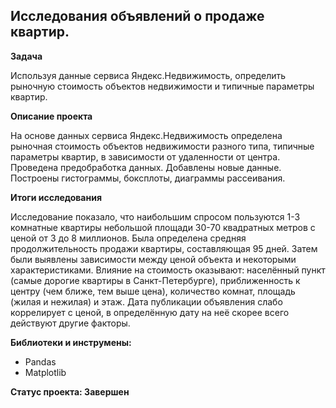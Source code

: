 ## Исследования объявлений о продаже квартир.


**Задача**   

Используя данные сервиса Яндекс.Недвижимость, определить рыночную стоимость объектов недвижимости и типичные параметры квартир.

**Описание проекта**

На основе данных сервиса Яндекс.Недвижимость определена рыночная стоимость объектов недвижимости разного типа, типичные параметры квартир, в зависимости от удаленности от центра. Проведена предобработка данных. Добавлены новые данные. Построены гистограммы, боксплоты, диаграммы рассеивания.

**Итоги исследования**

Исследование показало, что наибольшим спросом пользуются 1-3 комнатные квартиры небольшой площади 30-70 квадратных метров с ценой от 3 до 8 миллионов. Была определена средняя продолжительность продажи квартиры, составляющая 95 дней. Затем были выявлены зависимости между ценой объекта и некоторыми характеристиками. Влияние на стоимость оказывают: населённый пункт (самые дорогие квартиры в Санкт-Петербурге), приближенность к центру (чем ближе, тем выше цена), количество комнат, площадь (жилая и нежилая) и этаж. Дата публикации объявления слабо коррелирует с ценой, в определённую дату на неё скорее всего действуют другие факторы.

**Библиотеки и инструмены:**
- Pandas
- Matplotlib

**Статус проекта: Завершен**


